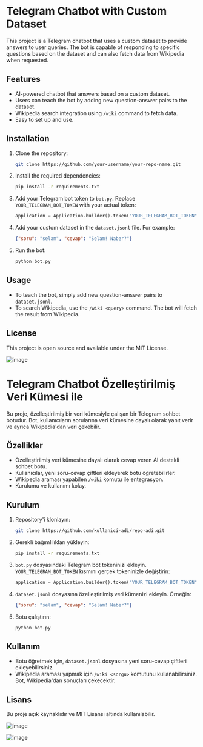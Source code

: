 # Telegram Chatbot with Custom Dataset

This project is a Telegram chatbot that uses a custom dataset to provide answers to user queries. The bot is capable of responding to specific questions based on the dataset and can also fetch data from Wikipedia when requested.

## Features
- AI-powered chatbot that answers based on a custom dataset.
- Users can teach the bot by adding new question-answer pairs to the dataset.
- Wikipedia search integration using `/wiki` command to fetch data.
- Easy to set up and use.

## Installation

1. Clone the repository:
    ```bash
    git clone https://github.com/your-username/your-repo-name.git
    ```

2. Install the required dependencies:
    ```bash
    pip install -r requirements.txt
    ```

3. Add your Telegram bot token to `bot.py`. Replace `YOUR_TELEGRAM_BOT_TOKEN` with your actual token:
    ```python
    application = Application.builder().token("YOUR_TELEGRAM_BOT_TOKEN").build()
    ```

4. Add your custom dataset in the `dataset.jsonl` file. For example:
    ```json
    {"soru": "selam", "cevap": "Selam! Naber?"}
    ```

5. Run the bot:
    ```bash
    python bot.py
    ```

## Usage
- To teach the bot, simply add new question-answer pairs to `dataset.jsonl`.
- To search Wikipedia, use the `/wiki <query>` command. The bot will fetch the result from Wikipedia.

## License
This project is open source and available under the MIT License.

![image](https://github.com/user-attachments/assets/1a3bf18d-48f4-4d9e-b76c-9174b5117e95)




# Telegram Chatbot Özelleştirilmiş Veri Kümesi ile

Bu proje, özelleştirilmiş bir veri kümesiyle çalışan bir Telegram sohbet botudur. Bot, kullanıcıların sorularına veri kümesine dayalı olarak yanıt verir ve ayrıca Wikipedia'dan veri çekebilir.

## Özellikler
- Özelleştirilmiş veri kümesine dayalı olarak cevap veren AI destekli sohbet botu.
- Kullanıcılar, yeni soru-cevap çiftleri ekleyerek botu öğretebilirler.
- Wikipedia araması yapabilen `/wiki` komutu ile entegrasyon.
- Kurulumu ve kullanımı kolay.

## Kurulum

1. Repository'i klonlayın:
    ```bash
    git clone https://github.com/kullanici-adi/repo-adi.git
    ```

2. Gerekli bağımlılıkları yükleyin:
    ```bash
    pip install -r requirements.txt
    ```

3. `bot.py` dosyasındaki Telegram bot tokeninizi ekleyin. `YOUR_TELEGRAM_BOT_TOKEN` kısmını gerçek tokeninizle değiştirin:
    ```python
    application = Application.builder().token("YOUR_TELEGRAM_BOT_TOKEN").build()
    ```

4. `dataset.jsonl` dosyasına özelleştirilmiş veri kümenizi ekleyin. Örneğin:
    ```json
    {"soru": "selam", "cevap": "Selam! Naber?"}
    ```

5. Botu çalıştırın:
    ```bash
    python bot.py
    ```

## Kullanım
- Botu öğretmek için, `dataset.jsonl` dosyasına yeni soru-cevap çiftleri ekleyebilirsiniz.
- Wikipedia araması yapmak için `/wiki <sorgu>` komutunu kullanabilirsiniz. Bot, Wikipedia'dan sonuçları çekecektir.

## Lisans
Bu proje açık kaynaklıdır ve MIT Lisansı altında kullanılabilir.

![image](https://github.com/user-attachments/assets/63cc327b-6c3b-4c79-a972-49528e8c2a2a)

![image](https://github.com/user-attachments/assets/61b661e1-79f7-4370-8746-51b9724dfdc2)
